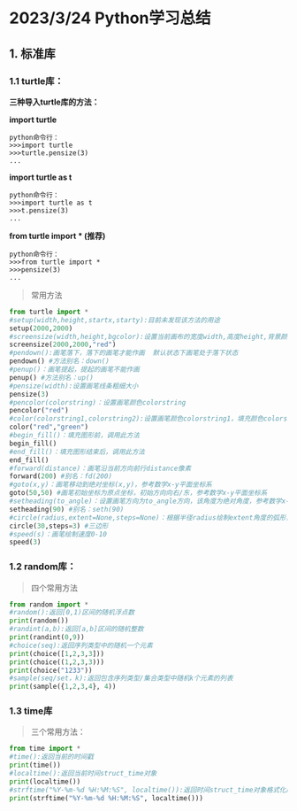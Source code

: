 # 2023/3/24	Python学习总结

## 1. 标准库

### 1.1 turtle库：

**三种导入turtle库的方法：**

**import turtle**

```
python命令行：
>>>import turtle
>>>turtle.pensize(3)
...
```



**import turtle as t**

```
python命令行：
>>>import turtle as t
>>>t.pensize(3)
...
```



**from turtle import *     (推荐)**

```
python命令行：
>>>from turtle import *
>>>pensize(3)
...
```



> 常用方法

```python
from turtle import *
#setup(width,height,startx,starty):目前未发现该方法的用途
setup(2000,2000)
#screensize(width,height,bgcolor):设置当前画布的宽度width,高度height,背景颜色bgcolor
screensize(2000,2000,"red")
#pendown():画笔落下，落下的画笔才能作画  默认状态下画笔处于落下状态
pendown() #方法别名：down()
#penup()：画笔提起，提起的画笔不能作画
penup() #方法别名：up()
#pensize(width):设置画笔线条粗细大小
pensize(3)
#pencolor(colorstring)：设置画笔颜色colorstring
pencolor("red")
#color(colorstring1,colorstring2):设置画笔颜色colorstring1，填充颜色colorstring2
color("red","green")
#begin_fill()：填充图形前，调用此方法
begin_fill()
#end_fill()：填充图形结束后，调用此方法
end_fill()
#forward(distance)：画笔沿当前方向前行distance像素
forward(200) #别名：fd(200)
#goto(x,y)：画笔移动到绝对坐标(x,y)，参考数学x-y平面坐标系
goto(50,50) #画笔初始坐标为原点坐标，初始方向向右/东，参考数学x-y平面坐标系
#setheading(to_angle)：设置画笔方向为to_angle方向，该角度为绝对角度，参考数学x-y平面角度
setheading(90) #别名：seth(90)
#circle(radius,extent=None,steps=None)：根据半径radius绘制extent角度的弧形，extent为正数圆心在左边（逆时针旋转），extent为负数圆心在右边（顺时针旋转），steps参数传入几，就画几边形
circle(30,steps=3) #三边形
#speed(s)：画笔绘制速度0-10
speed(3)

```



### 1.2 random库：

> 四个常用方法

```python
from random import *
#random():返回[0,1)区间的随机浮点数
print(random())
#randint(a,b):返回[a,b]区间的随机整数
print(randint(0,9))
#choice(seq):返回序列类型中的随机一个元素
print(choice([1,2,3,3]))
print(choice((1,2,3,3)))
print(choice("1233"))
#sample(seq/set，k):返回包含序列类型/集合类型中随机k个元素的列表
print(sample({1,2,3,4}, 4))
```





### 1.3 time库

> 三个常用方法：

```python
from time import *
#time():返回当前的时间戳
print(time())
#localtime():返回当前时间struct_time对象
print(localtime())
#strftime("%Y-%m-%d %H:%M:%S", localtime()):返回时间struct_time对象格式化后的字符串
print(strftime("%Y-%m-%d %H:%M:%S", localtime()))
```









